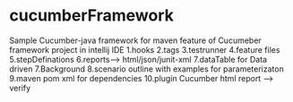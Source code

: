 # cucumberFramework
Sample Cucumber-java framework for maven
feature of Cucumeber framework project in intellij IDE
1.hooks
2.tags
3.testrunner
4.feature files
5.stepDefinations
6.reports--> html/json/junit-xml
7.dataTable for Data driven
7.Background
8.scenario outline with examples for parameterizaton
9.maven pom xml for dependencies
10.plugin Cucumber html report --> verify


